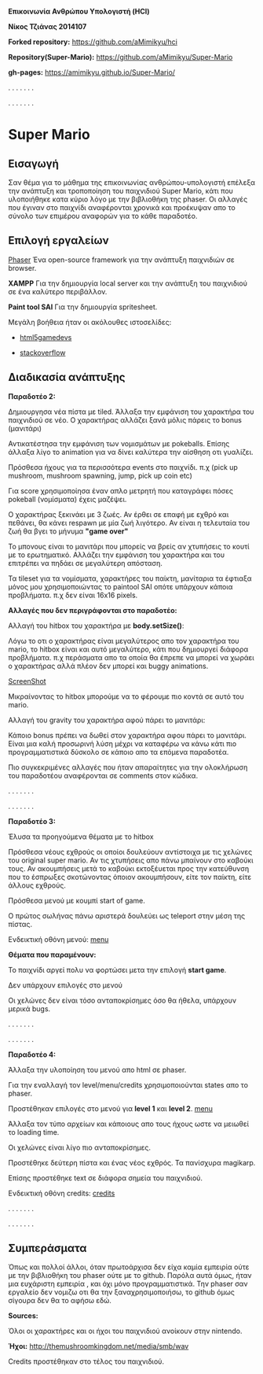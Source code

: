 **Επικοινωνία Ανθρώπου Υπολογιστή (HCI)**

**Νίκος Τζιάνας 2014107**

**Forked repository:** https://github.com/aMimikyu/hci

**Repository(Super-Mario):** https://github.com/aMimikyu/Super-Mario

**gh-pages:** https://amimikyu.github.io/Super-Mario/




. . . . . . .

. . . . . . .

# Super Mario

## Εισαγωγή 

Σαν θέμα για το μάθημα της επικοινωνίας ανθρώπου-υπολογιστή επέλεξα την ανάπτυξη και τροποποίηση του παιχνιδιού Super Mario, κάτι που υλοποιήθηκε κατα κύριο λόγο με την βιβλιοθήκη της phaser. Οι αλλαγές που έγιναν στο παιχνίδι αναφέρονται χρονικά και προέκυψαν απο το σύνολο των επιμέρου αναφορών για το κάθε παραδοτέο.

## Επιλογή εργαλείων

[Phaser](https://phaser.io/) Ένα open-source framework για την ανάπτυξη παιχνιδιών σε browser.

**XAMPP** Για την δημιουργία local server και την ανάπτυξη του παιχνιδιού σε ένα καλύτερο περιβάλλον.

**Paint tool SAI** Για την δημιουργία spritesheet. 

Μεγάλη βοήθεια ήταν οι ακόλουθες ιστοσελίδες: 


* [html5gamedevs](http://www.html5gamedevs.com/)

* [stackoverflow](https://stackoverflow.com/)


## Διαδικασία ανάπτυξης


**Παραδοτέο 2:** 


Δημιουργησα νέα πίστα με tiled.
Άλλαξα την εμφάνιση του χαρακτήρα του παιχνιδιού σε νέο. Ο χαρακτήρας αλλάζει ξανά μόλις πάρεις το bonus (μανιτάρι) 

Αντικατέστησα την εμφάνιση των νομισμάτων με pokeballs. Επίσης άλλαξα λίγο το animation για να δίνει καλύτερα την αίσθηση οτι γυαλίζει.

Πρόσθεσα ήχους για τα περισσότερα events στο παιχνίδι. π.χ (pick up mushroom, mushroom spawning, jump, pick up coin etc)

Για score χρησιμοποίησα έναν απλο μετρητή που καταγράφει πόσες pokeball (νομίσματα) έχεις μαζέψει. 

Ο χαρακτήρας ξεκινάει με 3 ζωές. Αν έρθει σε επαφή με εχθρό και πεθάνει, θα κάνει respawn με μία ζωή λιγότερο. Αν είναι η τελευταία του ζωή θα βγει το μήνυμα **"game over"**

Το μπονους είναι το μανιτάρι που μπορείς να βρείς αν χτυπήσεις το κουτί με το ερωτηματικό. Αλλάζει την εμφάνιση του χαρακτήρα και του επιτρέπει να πηδάει σε μεγαλύτερη απόσταση.

Τα tileset για τα νομίσματα, χαρακτήρες του παίκτη, μανίταρια τα έφτιαξα μόνος μου χρησιμοποιώντας το paintool SAI οπότε υπάρχουν κάποια προβλήματα. π.χ δεν είναι 16x16 pixels.

**Αλλαγές που δεν περιγράφονται στο παραδοτέο:**


Αλλαγή του hitbox του χαρακτήρα με **body.setSize()**: 

Λόγω το οτι ο χαρακτήρας είναι μεγαλύτερος απο τον χαρακτήρα του mario, το hitbox είναι και αυτό μεγαλύτερο, κάτι που δημιουργεί διάφορα προβλήματα. π.χ περάσματα απο τα οποία θα έπρεπε να μπορεί να χωράει ο χαρακτήρας αλλά πλέον δεν μπορεί και buggy animations.

[ScreenShot](hitbox_bug.png) 

Μικραίνοντας το hitbox μπορούμε να το φέρουμε πιο κοντά σε αυτό του mario.


Αλλαγή του gravity του χαρακτήρα αφού πάρει το μανιτάρι:

Κάποιο bonus πρέπει να δωθεί στον χαρακτήρα αφου πάρει το μανιτάρι. Είναι μια καλή προσωρινή λύση μέχρι να καταφέρω να κάνω κάτι πιο προγραμματιστικά δύσκολο σε κάποιο απο τα επόμενα παραδοτέα.

Πιο συγκεκριμένες αλλαγές που ήταν απαραίτητες για την ολοκλήρωση του παραδοτέου αναφέρονται σε comments στον κώδικα.



. . . . . . .

. . . . . . .


**Παραδοτέο 3:**

Έλυσα τα προηγούμενα θέματα με το hitbox

Πρόσθεσα νέους εχθρούς οι οποίοι δουλεύουν αντίστοιχα με τις χελώνες του original super mario. Αν τις χτυπήσεις απο πάνω μπαίνουν στο καβούκι τους. Αν ακουμπήσεις μετά το καβούκι εκτοξέυεται προς την κατεύθυνση που το έσπρωξες σκοτώνοντας όποιον ακουμπήσουν, είτε τον παίκτη, είτε άλλους εχθρούς.

Πρόσθεσα μενού με κουμπί start of game.

Ο πρώτος σωλήνας πάνω αριστερά δουλεύει ως teleport στην μέση της πίστας.

Ενδεικτική οθόνη μενού:  [menu](menu.png)


**Θέματα που παραμένουν:**


Το παιχνίδι αργεί πολυ να φορτώσει μετα την επιλογή **start game**.

Δεν υπάρχουν επιλογές στο μενού

Οι χελώνες δεν είναι τόσο ανταποκρίσημες όσο θα ήθελα, υπάρχουν μερικά bugs.


. . . . . . .

. . . . . . .

**Παραδοτέο 4:** 

Άλλαξα την υλοποίηση του μενού απο html σε phaser.

Για την εναλλαγή τον level/menu/credits χρησιμοποιούνται states απο το phaser.

Προστέθηκαν επιλογές στο μενού για **level 1** και **level 2**. [menu](menu2.png)

Άλλαξα τον τύπο αρχείων και κάποιους απο τους ήχους ωστε να μειωθεί το loading time.

Οι χελώνες είναι λίγο πιο ανταποκρίσημες. 

Προστέθηκε δεύτερη πίστα και ένας νέος εχθρός. Τα πανίσχυρα magikarp.

Επίσης προστέθηκε text σε διάφορα σημεία του παιχνιδιού.

Ενδεικτική οθόνη credits: [credits](credits.png)


. . . . . . .

. . . . . . .

## Συμπεράσματα

Όπως και πολλοί άλλοι, όταν πρωτοάρχισα  δεν είχα καμία εμπειρία ούτε με την βιβλιοθήκη του phaser ούτε με το github. Παρόλα αυτά όμως, ήταν μια ευχάριστη εμπειρία , και όχι μόνο προγραμματιστικά. Την phaser σαν εργαλείο δεν νομιζω οτι θα την ξαναχρησιμοποιήσω, το github όμως σίγουρα δεν θα το αφήσω εδώ.

**Sources:**

Όλοι οι χαρακτήρες και οι ήχοι του παιχνιδιού ανοίκουν στην nintendo.

**Ήχοι:** http://themushroomkingdom.net/media/smb/wav

Credits προστέθηκαν στο τέλος του παιχνιδιού.









